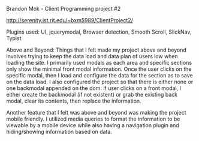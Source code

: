 Brandon Mok - Client Programming project #2

http://serenity.ist.rit.edu/~bxm5989/ClientProject2/


Plugins used:
UI,
jquerymodal,
Browser detection,
Smooth Scroll,
SlickNav,
Typist


Above and Beyond:
Things that I felt made my project above and beyond involves
trying to keep the data load and data plan of users low when loading the site. I primarily
used modals as each area and specific sections only show the minimal front modal information. 
Once the user clicks on the specific modal, then I load and configure the data
for the section as to save on the data load. I also configured the project so that there is either none
or one backmodal appended on the dom: if user clicks on a front modal, I either
create the backmodal (if not existent) or grab the existing back modal, clear its contents, then replace
the information.

Another feature that I felt was above and beyond was making the project mobile friendly.
I utilized media queries to format the information to be viewable by a mobile device while also
having a navigation plugin and hiding/showing information based on data.